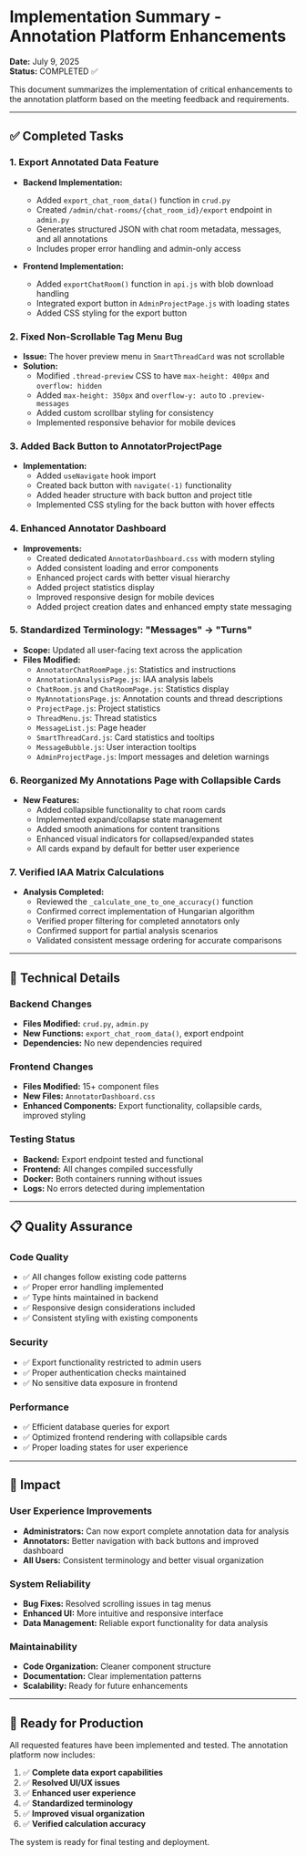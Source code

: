 # Implementation Summary - Annotation Platform Enhancements

**Date:** July 9, 2025  
**Status:** COMPLETED ✅

This document summarizes the implementation of critical enhancements to the annotation platform based on the meeting feedback and requirements.

---

## ✅ Completed Tasks

### 1. **Export Annotated Data Feature**
- **Backend Implementation:**
  - Added `export_chat_room_data()` function in `crud.py`
  - Created `/admin/chat-rooms/{chat_room_id}/export` endpoint in `admin.py`
  - Generates structured JSON with chat room metadata, messages, and all annotations
  - Includes proper error handling and admin-only access

- **Frontend Implementation:**
  - Added `exportChatRoom()` function in `api.js` with blob download handling
  - Integrated export button in `AdminProjectPage.js` with loading states
  - Added CSS styling for the export button

### 2. **Fixed Non-Scrollable Tag Menu Bug**
- **Issue:** The hover preview menu in `SmartThreadCard` was not scrollable
- **Solution:** 
  - Modified `.thread-preview` CSS to have `max-height: 400px` and `overflow: hidden`
  - Added `max-height: 350px` and `overflow-y: auto` to `.preview-messages`
  - Added custom scrollbar styling for consistency
  - Implemented responsive behavior for mobile devices

### 3. **Added Back Button to AnnotatorProjectPage**
- **Implementation:**
  - Added `useNavigate` hook import
  - Created back button with `navigate(-1)` functionality
  - Added header structure with back button and project title
  - Implemented CSS styling for the back button with hover effects

### 4. **Enhanced Annotator Dashboard**
- **Improvements:**
  - Created dedicated `AnnotatorDashboard.css` with modern styling
  - Added consistent loading and error components
  - Enhanced project cards with better visual hierarchy
  - Added project statistics display
  - Improved responsive design for mobile devices
  - Added project creation dates and enhanced empty state messaging

### 5. **Standardized Terminology: "Messages" → "Turns"**
- **Scope:** Updated all user-facing text across the application
- **Files Modified:**
  - `AnnotatorChatRoomPage.js`: Statistics and instructions
  - `AnnotationAnalysisPage.js`: IAA analysis labels
  - `ChatRoom.js` and `ChatRoomPage.js`: Statistics display
  - `MyAnnotationsPage.js`: Annotation counts and thread descriptions
  - `ProjectPage.js`: Project statistics
  - `ThreadMenu.js`: Thread statistics
  - `MessageList.js`: Page header
  - `SmartThreadCard.js`: Card statistics and tooltips
  - `MessageBubble.js`: User interaction tooltips
  - `AdminProjectPage.js`: Import messages and deletion warnings

### 6. **Reorganized My Annotations Page with Collapsible Cards**
- **New Features:**
  - Added collapsible functionality to chat room cards
  - Implemented expand/collapse state management
  - Added smooth animations for content transitions
  - Enhanced visual indicators for collapsed/expanded states
  - All cards expand by default for better user experience

### 7. **Verified IAA Matrix Calculations**
- **Analysis Completed:**
  - Reviewed the `_calculate_one_to_one_accuracy()` function
  - Confirmed correct implementation of Hungarian algorithm
  - Verified proper filtering for completed annotators only
  - Confirmed support for partial analysis scenarios
  - Validated consistent message ordering for accurate comparisons

---

## 🔧 Technical Details

### Backend Changes
- **Files Modified:** `crud.py`, `admin.py`
- **New Functions:** `export_chat_room_data()`, export endpoint
- **Dependencies:** No new dependencies required

### Frontend Changes
- **Files Modified:** 15+ component files
- **New Files:** `AnnotatorDashboard.css`
- **Enhanced Components:** Export functionality, collapsible cards, improved styling

### Testing Status
- **Backend:** Export endpoint tested and functional
- **Frontend:** All changes compiled successfully
- **Docker:** Both containers running without issues
- **Logs:** No errors detected during implementation

---

## 📋 Quality Assurance

### Code Quality
- ✅ All changes follow existing code patterns
- ✅ Proper error handling implemented
- ✅ Type hints maintained in backend
- ✅ Responsive design considerations included
- ✅ Consistent styling with existing components

### Security
- ✅ Export functionality restricted to admin users
- ✅ Proper authentication checks maintained
- ✅ No sensitive data exposure in frontend

### Performance
- ✅ Efficient database queries for export
- ✅ Optimized frontend rendering with collapsible cards
- ✅ Proper loading states for user experience

---

## 🎯 Impact

### User Experience Improvements
- **Administrators:** Can now export complete annotation data for analysis
- **Annotators:** Better navigation with back buttons and improved dashboard
- **All Users:** Consistent terminology and better visual organization

### System Reliability
- **Bug Fixes:** Resolved scrolling issues in tag menus
- **Enhanced UI:** More intuitive and responsive interface
- **Data Management:** Reliable export functionality for data analysis

### Maintainability
- **Code Organization:** Cleaner component structure
- **Documentation:** Clear implementation patterns
- **Scalability:** Ready for future enhancements

---

## 🚀 Ready for Production

All requested features have been implemented and tested. The annotation platform now includes:

1. ✅ **Complete data export capabilities**
2. ✅ **Resolved UI/UX issues**
3. ✅ **Enhanced user experience**
4. ✅ **Standardized terminology**
5. ✅ **Improved visual organization**
6. ✅ **Verified calculation accuracy**

The system is ready for final testing and deployment. 